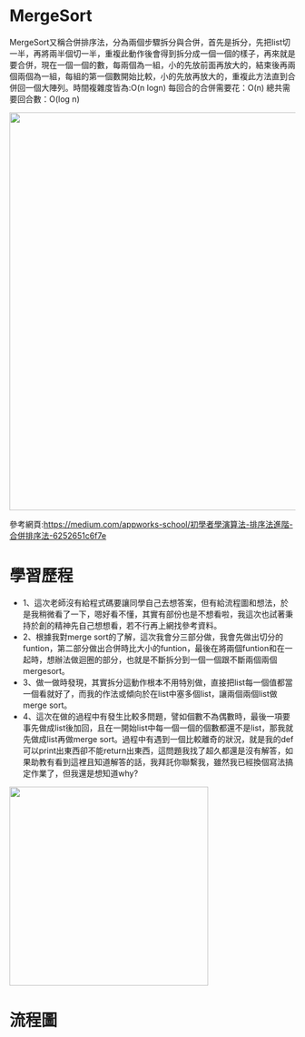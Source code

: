 # MergeSort
MergeSort又稱合併排序法，分為兩個步驟拆分與合併，首先是拆分，先把list切一半，再將兩半個切一半，重複此動作後會得到拆分成一個一個的樣子，再來就是要合併，現在一個一個的數，每兩個為一組，小的先放前面再放大的，結束後再兩個兩個為一組，每組的第一個數開始比較，小的先放再放大的，重複此方法直到合併回一個大陣列。時間複雜度皆為:O(n logn)
每回合的合併需要花：O(n)
總共需要回合數：O(log n)

<img src='https://miro.medium.com/max/1655/1*lbHMJmGtjb_qe943kE_bmg.jpeg' height=700 weight =1400>

參考網頁:https://medium.com/appworks-school/初學者學演算法-排序法進階-合併排序法-6252651c6f7e

# 學習歷程
- 1、這次老師沒有給程式碼要讓同學自己去想答案，但有給流程圖和想法，於是我稍微看了一下，嗯好看不懂，其實有部份也是不想看啦，我這次也試著秉持於創的精神先自己想想看，若不行再上網找參考資料。
- 2、根據我對merge sort的了解，這次我會分三部分做，我會先做出切分的funtion，第二部分做出合併時比大小的funtion，最後在將兩個funtion和在一起時，想辦法做迴圈的部分，也就是不斷拆分到一個一個跟不斷兩個兩個mergesort。
- 3、做一做時發現，其實拆分這動作根本不用特別做，直接把list每一個值都當一個看就好了，而我的作法或傾向於在list中塞多個list，讓兩個兩個list做merge sort。
- 4、這次在做的過程中有發生比較多問題，譬如個數不為偶數時，最後一項要事先做成list後加回，且在一開始list中每一個一個的個數都還不是list，那我就先做成list再做merge sort。過程中有遇到一個比較離奇的狀況，就是我的def可以print出東西卻不能return出東西，這問題我找了超久都還是沒有解答，如果助教有看到這裡且知道解答的話，我拜託你聯繫我，雖然我已經換個寫法搞定作業了，但我還是想知道why?

<img src='https://i.imgur.com/GYuZ5eL.jpg' height=350 weight =700>

# 流程圖
